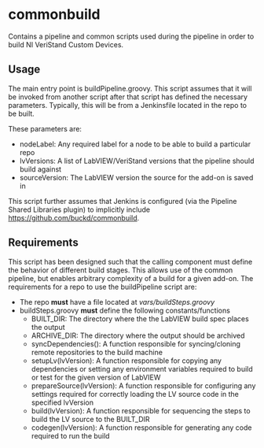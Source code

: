 # commonbuild
Contains a pipeline and common scripts used during the pipeline in order to build NI VeriStand Custom Devices.

## Usage
The main entry point is buildPipeline.groovy. This script assumes that it will be invoked from another script after that script has defined the necessary parameters. Typically, this will be from a Jenkinsfile located in the repo to be built.

These parameters are:
  - nodeLabel: Any required label for a node to be able to build a particular repo
  - lvVersions: A list of LabVIEW/VeriStand versions that the pipeline should build against
  - sourceVersion: The LabVIEW version the source for the add-on is saved in

This script further assumes that Jenkins is configured (via the Pipeline Shared Libraries plugin) to implicitly include https://github.com/buckd/commonbuild.

## Requirements
This script has been designed such that the calling component must define the behavior of different build stages. This allows use of the common pipeline, but enables arbitrary complexity of a build for a given add-on. The requirements for a repo to use the buildPipeline script are:
  - The repo **must** have a file located at *vars/buildSteps.groovy*
  - buildSteps.groovy **must** define the following constants/functions
     - BUILT_DIR: The directory where the the LabVIEW build spec places the output
     - ARCHIVE_DIR: The directory where the output should be archived
     - syncDependencies(): A function responsible for syncing/cloning remote repositories to the build machine
     - setupLv(lvVersion): A function responsible for copying any dependencies or setting any environment variables required to build or test for the given version of LabVIEW
     - prepareSource(lvVersion): A function responsible for configuring any settings required for correctly loading the LV source code in the specified lvVersion
     - build(lvVersion): A function responsible for sequencing the steps to build the LV source to the BUILT_DIR
     - codegen(lvVersion): A function responsible for generating any code required to run the build
